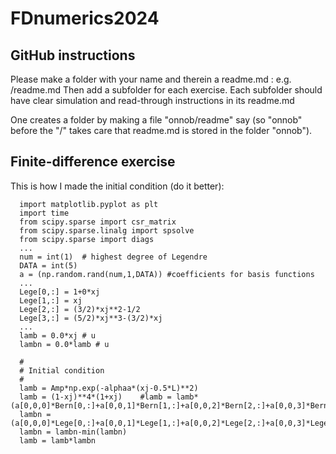 # FDnumerics2024

## GitHub instructions
Please make a folder with your name and therein a readme.md : e.g. <yourname>/readme.md
Then add a subfolder for each exercise. Each subfolder should have clear simulation and read-through instructions in its readme.md

One creates a folder by making a file "onnob/readme" say (so "onnob" before the "/" takes care that readme.md is stored in the folder "onnob").

## Finite-difference exercise

This is how I made the initial condition (do it better):
  ```
    import matplotlib.pyplot as plt
    import time
    from scipy.sparse import csr_matrix
    from scipy.sparse.linalg import spsolve
    from scipy.sparse import diags
    ...
    num = int(1)  # highest degree of Legendre
    DATA = int(5)
    a = (np.random.rand(num,1,DATA)) #coefficients for basis functions
    ...
    Lege[0,:] = 1+0*xj
    Lege[1,:] = xj
    Lege[2,:] = (3/2)*xj**2-1/2
    Lege[3,:] = (5/2)*xj**3-(3/2)*xj
    ... 
    lamb = 0.0*xj # u
    lambn = 0.0*lamb # u
    
    #
    # Initial condition
    #
    lamb = Amp*np.exp(-alphaa*(xj-0.5*L)**2)
    lamb = (1-xj)**4*(1+xj)    #lamb = lamb*(a[0,0,0]*Bern[0,:]+a[0,0,1]*Bern[1,:]+a[0,0,2]*Bern[2,:]+a[0,0,3]*Bern[3,:])
    lambn = (a[0,0,0]*Lege[0,:]+a[0,0,1]*Lege[1,:]+a[0,0,2]*Lege[2,:]+a[0,0,3]*Lege[3,:])
    lambn = lambn-min(lambn)
    lamb = lamb*lambn
  ```
